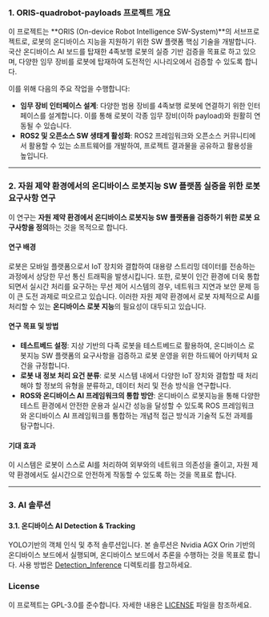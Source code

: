 ### 1. ORIS-quadrobot-payloads 프로젝트 개요

이 프로젝트는 **ORIS (On-device Robot Intelligence SW-System)**의 서브프로젝트로, 로봇의 온디바이스 지능을 지원하기 위한 SW 플랫폼 핵심 기술을 개발합니다. 국산 온디바이스 AI 보드를 탑재한 4족보행 로봇의 실증 기반 검증을 목표로 하고 있으며, 다양한 임무 장비를 로봇에 탑재하여 도전적인 시나리오에서 검증할 수 있도록 합니다. 

이를 위해 다음의 주요 작업을 수행합니다:

- **임무 장비 인터페이스 설계**: 다양한 범용 장비를 4족보행 로봇에 연결하기 위한 인터페이스를 설계합니다. 이를 통해 로봇이 각종 임무 장비(이하 payload)와 원활히 연동될 수 있습니다.
- **ROS2 및 오픈소스 SW 생태계 활성화**: ROS2 프레임워크와 오픈소스 커뮤니티에서 활용할 수 있는 소프트웨어를 개발하여, 프로젝트 결과물을 공유하고 활용성을 높입니다.

---

### 2. 자원 제약 환경에서의 온디바이스 로봇지능 SW 플랫폼 실증을 위한 로봇 요구사항 연구

이 연구는 **자원 제약 환경에서 온디바이스 로봇지능 SW 플랫폼을 검증하기 위한 로봇 요구사항을 정의**하는 것을 목적으로 합니다.

#### 연구 배경
로봇은 모바일 플랫폼으로서 IoT 장치와 결합하여 대용량 스트리밍 데이터를 전송하는 과정에서 상당한 무선 통신 트래픽을 발생시킵니다. 또한, 로봇이 인간 환경에 더욱 통합되면서 실시간 처리를 요구하는 무선 제어 시스템의 경우, 네트워크 지연과 보안 문제 등이 큰 도전 과제로 떠오르고 있습니다. 이러한 자원 제약 환경에서 로봇 자체적으로 AI를 처리할 수 있는 **온디바이스 로봇 지능**의 필요성이 대두되고 있습니다.

#### 연구 목표 및 방법
- **테스트베드 설정**: 지상 기반의 다족 로봇을 테스트베드로 활용하여, 온디바이스 로봇지능 SW 플랫폼의 요구사항을 검증하고 로봇 운영을 위한 하드웨어 아키텍처 요건을 규정합니다.
- **로봇 내 정보 처리 요건 분류**: 로봇 시스템 내에서 다양한 IoT 장치와 결합할 때 처리해야 할 정보의 유형을 분류하고, 데이터 처리 및 전송 방식을 연구합니다.
- **ROS와 온디바이스 AI 프레임워크의 통합 방안**: 온디바이스 로봇지능을 통해 다양한 테스트 환경에서 안전한 운용과 실시간 성능을 달성할 수 있도록 ROS 프레임워크와 온디바이스 AI 프레임워크를 통합하는 개념적 접근 방식과 기술적 도전 과제를 탐구합니다.

#### 기대 효과
이 시스템은 로봇이 스스로 AI를 처리하여 외부와의 네트워크 의존성을 줄이고, 자원 제약 환경에서도 실시간으로 안전하게 작동할 수 있도록 하는 것을 목표로 합니다.

---

### 3. AI 솔루션

#### 3.1. 온디바이스 AI Detection & Tracking
YOLO기반의 객체 인식 및 추적 솔루션입니다. 본 솔루션은 Nvidia AGX Orin 기반의 온디바이스 보드에서 실행되며, 온디바이스 보드에서 추론을 수행하는 것을 목표로 합니다.
사용 방법은 [Detection_Inference](./Detection_Inference) 디렉토리를 참고하세요.

### License
이 프로젝트는 GPL-3.0를 준수합니다. 자세한 내용은 [LICENSE](LICENSE) 파일을 참조하세요.
